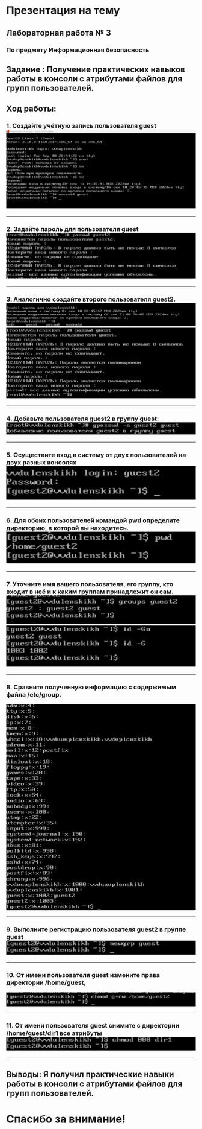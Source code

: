 # Презентация на тему
## Лабораторная работа № 3
### По предмету **Информационная безопасность**

## Задание : Получение практических навыков работы в консоли с атрибутами файлов для групп пользователей.


## Ход работы:
### 1. Cоздайте учётную запись пользователя guest ![alt text](pics/2-1.png)
***
### 2. Задайте пароль для пользователя guest  ![alt text](pics/2.png)


***
### 3. Аналогично создайте второго пользователя guest2. ![alt text](pics/1.png) ![alt text](pics/2-2.png)
***
### 4. Добавьте пользователя guest2 в группу guest: ![alt text](pics/4.png)
***
### 5. Осуществите вход в систему от двух пользователей на двух разных консолях ![alt text](pics/5.png)
***
### 6. Для обоих пользователей командой pwd определите директорию, в которой вы находитесь. ![alt text](pics/6,2.png)
***
### 7. Уточните имя вашего пользователя, его группу, кто входит в неё и к каким группам принадлежит он сам. ![alt text](pics/7,2.png) ![alt text](pics/7,3.png)
***
### 8. Сравните полученную информацию с содержимым файла /etc/group.
 ![alt text](pics/8.2.png)
***
### 9. Выполните регистрацию пользователя guest2 в группе guest ![alt text](pics/9.2.png)
***
### 10. От имени пользователя guest измените права директории /home/guest,
 ![alt text](pics/10,2.png)
***
### 11. От имени пользователя guest снимите с директории /home/guest/dir1 все атрибуты ![alt text](pics/11,2.png)
***

## Выводы: Я получил практические навыки работы в консоли с атрибутами файлов для групп пользователей.
# Спасибо за внимание!